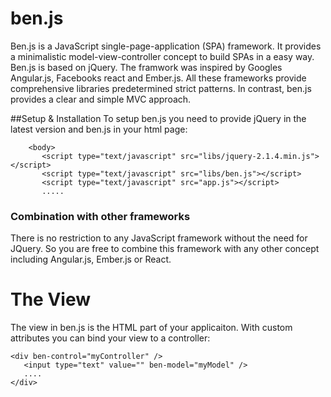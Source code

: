 # ben.js

Ben.js is a JavaScript single-page-application (SPA) framework. It provides a minimalistic model-view-controller 
concept to build SPAs in a easy way. Ben.js is based on jQuery. The framwork was inspired by Googles Angular.js, 
Facebooks react and Ember.js. All these frameworks provide comprehensive libraries predetermined strict patterns. 
In contrast, ben.js provides a clear and simple MVC approach.

##Setup & Installation
To setup ben.js you need to provide jQuery in the latest version and ben.js in your html page:

    	<body>
    	   <script type="text/javascript" src="libs/jquery-2.1.4.min.js"></script>
    	   <script type="text/javascript" src="libs/ben.js"></script>
    	   <script type="text/javascript" src="app.js"></script>
    	   .....

### Combination with other frameworks
There is no restriction to any JavaScript framework without the need for JQuery. So you are free to combine this framework with any other concept including Angular.js, Ember.js or React.




# The View

The view in ben.js is the HTML part of your applicaiton. With custom attributes you can bind your view to a controller:

    <div ben-control="myController" />
       <input type="text" value="" ben-model="myModel" />
       ....
    </div>
    





    
